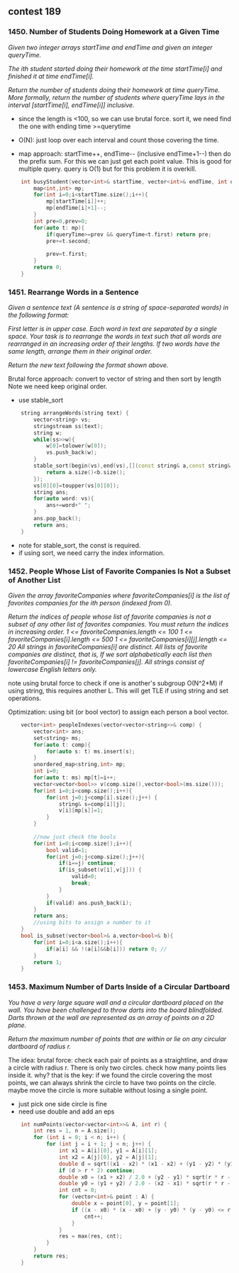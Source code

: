 ## contest 189
### 1450. Number of Students Doing Homework at a Given Time
<em>
Given two integer arrays startTime and endTime and given an integer queryTime.

The ith student started doing their homework at the time startTime[i] and finished it at time endTime[i].

Return the number of students doing their homework at time queryTime. More formally, return the number of students where queryTime lays in the interval [startTime[i], endTime[i]] inclusive.
</em>

- since the length is <100, so we can use brutal force.
sort it, we need find the one with ending time >=querytime

- O(N): just loop over each interval and count those covering the time.

- map approach: startTime++, endTime-- (inclusive endTime+1--)
then do the prefix sum. For this we can just get each point value. 
This is good for multiple query. query is O(1)
but for this problem it is overkill.

```cpp
    int busyStudent(vector<int>& startTime, vector<int>& endTime, int queryTime) {
        map<int,int> mp;
        for(int i=0;i<startTime.size();i++){
            mp[startTime[i]]++;
            mp[endTime[i]+1]--;
        }
        int pre=0,prev=0;
        for(auto t: mp){
            if(queryTime>=prev && queryTime<t.first) return pre;
            pre+=t.second;
            
            prev=t.first;
        }
        return 0;
    }
```

### 1451. Rearrange Words in a Sentence
<em>
Given a sentence text (A sentence is a string of space-separated words) in the following format:

First letter is in upper case.
Each word in text are separated by a single space.
Your task is to rearrange the words in text such that all words are rearranged in an increasing order of their lengths. If two words have the same length, arrange them in their original order.

Return the new text following the format shown above.
</em>
	
Brutal force approach:
convert to vector of string and then sort by length
Note we need keep original order.
- use stable_sort

```cpp
    string arrangeWords(string text) {
        vector<string> vs;
        stringstream ss(text);
        string w;
        while(ss>>w){
            w[0]=tolower(w[0]);
            vs.push_back(w);
        }
        stable_sort(begin(vs),end(vs),[](const string& a,const string& b){
            return a.size()<b.size();
        });
        vs[0][0]=toupper(vs[0][0]);
        string ans;
        for(auto word: vs){
            ans+=word+" ";
        }
        ans.pop_back();
        return ans;
    }
```
- note for stable_sort, the const is required.
- if using sort, we need carry the index information.

### 1452. People Whose List of Favorite Companies Is Not a Subset of Another List
<em>
Given the array favoriteCompanies where favoriteCompanies[i] is the list of favorites companies for the ith person (indexed from 0).

Return the indices of people whose list of favorite companies is not a subset of any other list of favorites companies. You must return the indices in increasing order.
1 <= favoriteCompanies.length <= 100
1 <= favoriteCompanies[i].length <= 500
1 <= favoriteCompanies[i][j].length <= 20
All strings in favoriteCompanies[i] are distinct.
All lists of favorite companies are distinct, that is, If we sort alphabetically each list then favoriteCompanies[i] != favoriteCompanies[j].
All strings consist of lowercase English letters only. 
</em>

note using brutal force to check if one is another's subgroup O(N^2*M)
if using string, this requires another L.
This will get TLE if using string and set operations.

Optimization: using bit (or bool vector) to assign each person a bool vector.
```cpp
    vector<int> peopleIndexes(vector<vector<string>>& comp) {
        vector<int> ans;
        set<string> ms;
        for(auto t: comp){
            for(auto s: t) ms.insert(s);
        }
        unordered_map<string,int> mp;
        int i=0;
        for(auto t: ms) mp[t]=i++;
        vector<vector<bool>> v(comp.size(),vector<bool>(ms.size()));
        for(int i=0;i<comp.size();i++){
            for(int j=0;j<comp[i].size();j++) {
                string& s=comp[i][j];
                v[i][mp[s]]=1;
            }
        }
            
        //now just check the bools
        for(int i=0;i<comp.size();i++){
            bool valid=1;
            for(int j=0;j<comp.size();j++){
                if(i==j) continue;
                if(is_subset(v[i],v[j])) {
                    valid=0;
                    break;
                }
            }
            if(valid) ans.push_back(i);
        }
        return ans;
        //using bits to assign a number to it
    }
    bool is_subset(vector<bool>& a,vector<bool>& b){
        for(int i=0;i<a.size();i++){
            if(a[i] && !(a[i]&&b[i])) return 0; //
        }
        return 1;
    }
```

### 1453. Maximum Number of Darts Inside of a Circular Dartboard
<em>

You have a very large square wall and a circular dartboard placed on the wall. You have been challenged to throw darts into the board blindfolded. Darts thrown at the wall are represented as an array of points on a 2D plane. 

Return the maximum number of points that are within or lie on any circular dartboard of radius r.

</em>

The idea:
brutal force: check each pair of points as a straightline, and draw a circle with radius r. There is only two circles.
check how many points lies inside it.
why? that is the key: if we found the circle covering the most points, we can always shrink the circle to have two points on the circle.
maybe move the circle is more suitable without losing a single point.

- just pick one side circle is fine
- need use double and add an eps

```cpp
    int numPoints(vector<vector<int>>& A, int r) {
        int res = 1, n = A.size();
        for (int i = 0; i < n; i++) {
            for (int j = i + 1; j < n; j++) {
                int x1 = A[i][0], y1 = A[i][1];
                int x2 = A[j][0], y2 = A[j][1];
                double d = sqrt((x1 - x2) * (x1 - x2) + (y1 - y2) * (y1 - y2));
                if (d > r * 2) continue;
                double x0 = (x1 + x2) / 2.0 + (y2 - y1) * sqrt(r * r - d * d / 4) / d;
                double y0 = (y1 + y2) / 2.0 - (x2 - x1) * sqrt(r * r - d * d / 4) / d;
                int cnt = 0;
                for (vector<int>& point : A) {
                    double x = point[0], y = point[1];
                    if ((x - x0) * (x - x0) + (y - y0) * (y - y0) <= r * r + 0.00001) {
                        cnt++;
                    }
                }
                res = max(res, cnt);
            }
        }
        return res;
    }
```	
	



